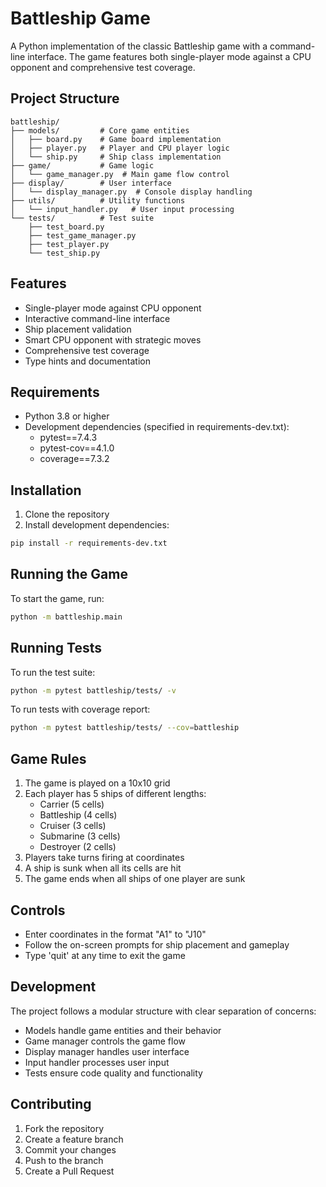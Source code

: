 # Battleship Game

A Python implementation of the classic Battleship game with a command-line interface. The game features both single-player mode against a CPU opponent and comprehensive test coverage.

## Project Structure

```
battleship/
├── models/         # Core game entities
│   ├── board.py    # Game board implementation
│   ├── player.py   # Player and CPU player logic
│   └── ship.py     # Ship class implementation
├── game/           # Game logic
│   └── game_manager.py  # Main game flow control
├── display/        # User interface
│   └── display_manager.py  # Console display handling
├── utils/          # Utility functions
│   └── input_handler.py   # User input processing
└── tests/          # Test suite
    ├── test_board.py
    ├── test_game_manager.py
    ├── test_player.py
    └── test_ship.py
```

## Features

- Single-player mode against CPU opponent
- Interactive command-line interface
- Ship placement validation
- Smart CPU opponent with strategic moves
- Comprehensive test coverage
- Type hints and documentation

## Requirements

- Python 3.8 or higher
- Development dependencies (specified in requirements-dev.txt):
  - pytest==7.4.3
  - pytest-cov==4.1.0
  - coverage==7.3.2

## Installation

1. Clone the repository
2. Install development dependencies:
```bash
pip install -r requirements-dev.txt
```

## Running the Game

To start the game, run:
```bash
python -m battleship.main
```

## Running Tests

To run the test suite:
```bash
python -m pytest battleship/tests/ -v
```

To run tests with coverage report:
```bash
python -m pytest battleship/tests/ --cov=battleship
```

## Game Rules

1. The game is played on a 10x10 grid
2. Each player has 5 ships of different lengths:
   - Carrier (5 cells)
   - Battleship (4 cells)
   - Cruiser (3 cells)
   - Submarine (3 cells)
   - Destroyer (2 cells)
3. Players take turns firing at coordinates
4. A ship is sunk when all its cells are hit
5. The game ends when all ships of one player are sunk

## Controls

- Enter coordinates in the format "A1" to "J10"
- Follow the on-screen prompts for ship placement and gameplay
- Type 'quit' at any time to exit the game

## Development

The project follows a modular structure with clear separation of concerns:
- Models handle game entities and their behavior
- Game manager controls the game flow
- Display manager handles user interface
- Input handler processes user input
- Tests ensure code quality and functionality

## Contributing

1. Fork the repository
2. Create a feature branch
3. Commit your changes
4. Push to the branch
5. Create a Pull Request 